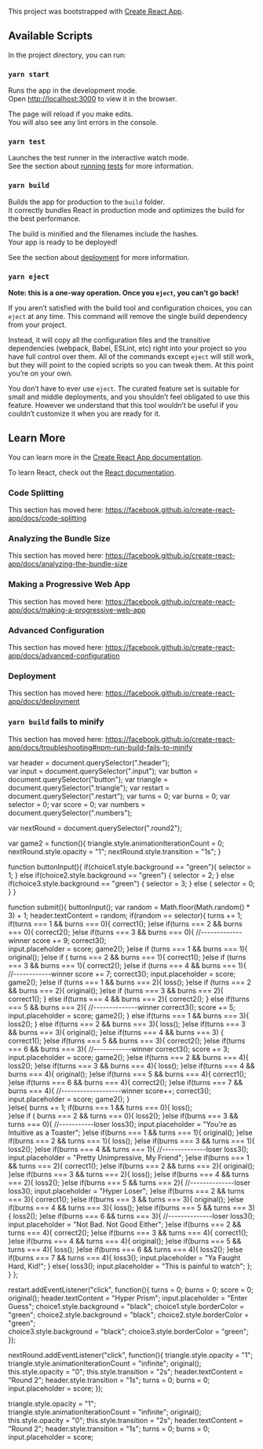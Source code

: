 This project was bootstrapped with [Create React App](https://github.com/facebook/create-react-app).

## Available Scripts

In the project directory, you can run:

### `yarn start`

Runs the app in the development mode.<br />
Open [http://localhost:3000](http://localhost:3000) to view it in the browser.

The page will reload if you make edits.<br />
You will also see any lint errors in the console.

### `yarn test`

Launches the test runner in the interactive watch mode.<br />
See the section about [running tests](https://facebook.github.io/create-react-app/docs/running-tests) for more information.

### `yarn build`

Builds the app for production to the `build` folder.<br />
It correctly bundles React in production mode and optimizes the build for the best performance.

The build is minified and the filenames include the hashes.<br />
Your app is ready to be deployed!

See the section about [deployment](https://facebook.github.io/create-react-app/docs/deployment) for more information.

### `yarn eject`

**Note: this is a one-way operation. Once you `eject`, you can’t go back!**

If you aren’t satisfied with the build tool and configuration choices, you can `eject` at any time. This command will remove the single build dependency from your project.

Instead, it will copy all the configuration files and the transitive dependencies (webpack, Babel, ESLint, etc) right into your project so you have full control over them. All of the commands except `eject` will still work, but they will point to the copied scripts so you can tweak them. At this point you’re on your own.

You don’t have to ever use `eject`. The curated feature set is suitable for small and middle deployments, and you shouldn’t feel obligated to use this feature. However we understand that this tool wouldn’t be useful if you couldn’t customize it when you are ready for it.

## Learn More

You can learn more in the [Create React App documentation](https://facebook.github.io/create-react-app/docs/getting-started).

To learn React, check out the [React documentation](https://reactjs.org/).

### Code Splitting

This section has moved here: https://facebook.github.io/create-react-app/docs/code-splitting

### Analyzing the Bundle Size

This section has moved here: https://facebook.github.io/create-react-app/docs/analyzing-the-bundle-size

### Making a Progressive Web App

This section has moved here: https://facebook.github.io/create-react-app/docs/making-a-progressive-web-app

### Advanced Configuration

This section has moved here: https://facebook.github.io/create-react-app/docs/advanced-configuration

### Deployment

This section has moved here: https://facebook.github.io/create-react-app/docs/deployment

### `yarn build` fails to minify

This section has moved here: https://facebook.github.io/create-react-app/docs/troubleshooting#npm-run-build-fails-to-minify







var header = document.querySelector(".header");  
var input = document.querySelector(".input"); 
var button = document.querySelector("button"); 
var triangle = document.querySelector(".triangle"); 
var restart = document.querySelector(".restart"); 
var turns = 0; 
var burns = 0;
var selector = 0; 
var score = 0; 
var numbers = document.querySelector(".numbers"); 

var nextRound = document.querySelector(".round2"); 





var game2 = function(){
  triangle.style.animationIterationCount = 0; 
  nextRound.style.opacity = "1"; 
  nextRound.style.transition = "1s"; 
}

function buttonInput(){
  if(choice1.style.background == "green"){
   selector = 1; 
} else if(choice2.style.background == "green") {
   selector = 2; 
} else if(choice3.style.background == "green") {
   selector = 3; 
} else {
 selector = 0;  
}
}


function submit(){
 buttonInput(); 
 var random = Math.floor(Math.random() * 3) + 1; 
 header.textContent = random;
  if(random == selector){
   turns += 1; 
    if(turns === 1 && burns === 0){
      correct1();
    }else if(turns === 2 && burns === 0){
      correct2();
    }else if(turns === 3 && burns === 0){  //-------------winner
      score += 9; 
      correct3();  
      input.placeholder = score; 
      game2(); 
    }else if (turns === 1 && burns === 1){
      original(); 
    }else if ( turns === 2 && burns === 1){
      correct1(); 
    }else if (turns === 3 && burns === 1){
      correct2(); 
    }else if (turns === 4 && burns === 1){ //------------winner 
      score += 7; 
      correct3();
      input.placeholder = score;  
      game2(); 
    }else if (turns === 1 && burns === 2){
      loss(); 
    }else if (turns === 2 && burns === 2){
      original(); 
    }else if (turns === 3 && burns === 2){
      correct1(); 
     } else if(turns === 4 && burns === 2){
      correct2(); 
     } else if(turns === 5 && burns === 2){  //--------------winner
      correct3();
      score += 5; 
      input.placeholder = score; 
      game2(); 
     } else if(turns === 1 && burns === 3){
       loss2(); 
     } else if(turns === 2 && burns === 3){
       loss(); 
     }else if(turns === 3 && burns === 3){
       original(); 
     }else if(turns === 4 && burns === 3) {
       correct1(); 
     }else if(turns === 5 && burns === 3){
       correct2(); 
     }else if(turns === 6 && burns === 3){ //------------winner
       correct3(); 
       score += 3; 
       input.placeholder = score; 
       game2(); 
     }else if(turns === 2 && burns === 4){
      loss2(); 
     }else if(turns === 3 && burns === 4){
      loss(); 
     }else if(turns === 4 && burns === 4){
      original(); 
     }else if(turns === 5 && burns === 4){
      correct1(); 
     }else if(turns === 6 && burns === 4){
      correct2(); 
     }else if(turns === 7 && burns === 4){ //-------------------winner
      score++; 
      correct3(); 
      input.placeholder = score; 
      game2(); 
     }   
  }else{ 
    burns += 1; 
     if(burns === 1 && turns === 0){
      loss();  
    }else if ( burns === 2 && turns === 0){
      loss2(); 
    }else if(burns === 3 && turns === 0){ //-----------loser
      loss3();
      input.placeholder = "You're as Intuitive as a Toaster"; 
    }else if(burns === 1 && turns === 1){
      original(); 
    }else if(burns === 2 && turns === 1){
      loss(); 
    }else if(burns === 3 && turns === 1){
      loss2(); 
    }else if(burns === 4 && turns === 1){  //--------------loser
      loss3(); 
      input.placeholder = "Pretty Unimpressive, My Friend";
    }else if(burns === 1 && turns === 2){
     correct1(); 
    }else if(burns === 2 && turns === 2){
      original(); 
    }else if(burns === 3 && turns === 2){
      loss(); 
    }else if(burns === 4 && turns === 2){
      loss2();
    }else if(burns === 5 && turns === 2){  //--------------loser
      loss3(); 
      input.placeholder = "Hyper Loser";
    }else if(burns === 2 && turns === 3){
      correct1(); 
    }else if(burns === 3 && turns === 3){
      original(); 
    }else if(burns === 4 && turns === 3){
     loss(); 
    }else if(burns === 5 && turns === 3){
     loss2(); 
    }else if(burns === 6 && turns === 3){  //--------------loser
     loss3(); 
     input.placeholder = "Not Bad. Not Good Either"; 
    }else if(burns === 2 && turns === 4){
     correct2(); 
    }else if(burns === 3 && turns === 4){
     correct1(); 
    }else if(burns === 4 && turns === 4){
     original(); 
    }else if(burns === 5 && turns === 4){
     loss(); 
    }else if(burns === 6 && turns === 4){
     loss2(); 
    }else if(burns === 7 && turns === 4){
     loss3(); 
     input.placeholder = "Ya Faught Hard, Kid!"; 
    }
     else{
      loss3(); 
      input.placeholder = "This is painful to watch"; 
     };
  } 
 }; 


restart.addEventListener("click", function(){
 turns = 0; 
 burns = 0; 
 score = 0; 
 original(); 
 header.textContent = "Hyper Prism"; 
 input.placeholder = "Enter Guess"; 
 choice1.style.background = "black";
 choice1.style.borderColor = "green";
 choice2.style.background = "black";
 choice2.style.borderColor = "green";  
 choice3.style.background = "black"; 
 choice3.style.borderColor = "green";  
});
 


nextRound.addEventListener("click", function(){
triangle.style.opacity = "1";  
triangle.style.animationIterationCount = "infinite"; 
original();
this.style.opacity = "0"; 
this.style.transition = "2s"; 
header.textContent = "Round 2"; 
header.style.transition = "1s"; 
turns = 0;
burns = 0; 
input.placeholder = score; 
}); 


triangle.style.opacity = "1";  
triangle.style.animationIterationCount = "infinite"; 
original();
this.style.opacity = "0"; 
this.style.transition = "2s"; 
header.textContent = "Round 2"; 
header.style.transition = "1s"; 
turns = 0;
burns = 0; 
input.placeholder = score; 
